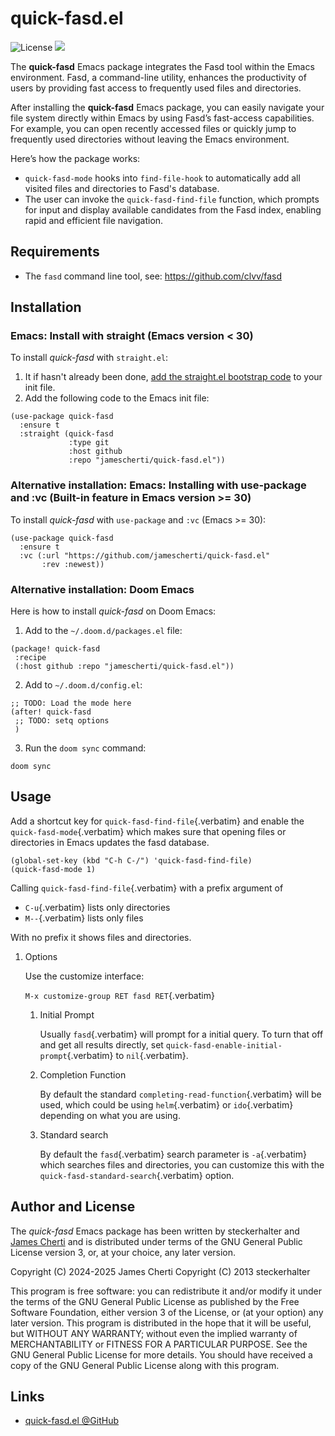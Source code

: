# quick-fasd.el
![License](https://img.shields.io/github/license/jamescherti/quick-fasd.el)
![](https://raw.githubusercontent.com/jamescherti/quick-fasd.el/main/.images/made-for-gnu-emacs.svg)

The **quick-fasd** Emacs package integrates the Fasd tool within the Emacs environment. Fasd, a command-line utility, enhances the productivity of users by providing fast access to frequently used files and directories.

After installing the **quick-fasd** Emacs package, you can easily navigate your file system directly within Emacs by using Fasd’s fast-access capabilities. For example, you can open recently accessed files or quickly jump to frequently used directories without leaving the Emacs environment.

Here’s how the package works:
- `quick-fasd-mode` hooks into `find-file-hook` to automatically add all visited files and directories to Fasd's database.
- The user can invoke the `quick-fasd-find-file` function, which prompts for input and display available candidates from the Fasd index, enabling rapid and efficient file navigation.

## Requirements

- The `fasd` command line tool, see: https://github.com/clvv/fasd

## Installation

### Emacs: Install with straight (Emacs version < 30)

To install *quick-fasd* with `straight.el`:

1. It if hasn't already been done, [add the straight.el bootstrap code](https://github.com/radian-software/straight.el?tab=readme-ov-file#getting-started) to your init file.
2. Add the following code to the Emacs init file:
```emacs-lisp
(use-package quick-fasd
  :ensure t
  :straight (quick-fasd
             :type git
             :host github
             :repo "jamescherti/quick-fasd.el"))
```

### Alternative installation: Emacs: Installing with use-package and :vc (Built-in feature in Emacs version >= 30)

To install *quick-fasd* with `use-package` and `:vc` (Emacs >= 30):

``` emacs-lisp
(use-package quick-fasd
  :ensure t
  :vc (:url "https://github.com/jamescherti/quick-fasd.el"
       :rev :newest))
```

### Alternative installation: Doom Emacs

Here is how to install *quick-fasd* on Doom Emacs:

1. Add to the `~/.doom.d/packages.el` file:
```elisp
(package! quick-fasd
 :recipe
 (:host github :repo "jamescherti/quick-fasd.el"))
```

2. Add to `~/.doom.d/config.el`:
```elisp
;; TODO: Load the mode here
(after! quick-fasd
 ;; TODO: setq options
 )
```

3. Run the `doom sync` command:
```
doom sync
```

## Usage

Add a shortcut key for `quick-fasd-find-file`{.verbatim} and enable the
`quick-fasd-mode`{.verbatim} which makes sure that opening files or
directories in Emacs updates the fasd database.

``` {.commonlisp org-language="emacs-lisp"}
(global-set-key (kbd "C-h C-/") 'quick-fasd-find-file)
(quick-fasd-mode 1)
```

Calling `quick-fasd-find-file`{.verbatim} with a prefix argument of

-   `C-u`{.verbatim} lists only directories
-   `M--`{.verbatim} lists only files

With no prefix it shows files and directories.

1.  Options

    Use the customize interface:

    `M-x customize-group RET fasd RET`{.verbatim}

    1.  Initial Prompt

        Usually `fasd`{.verbatim} will prompt for a initial query. To
        turn that off and get all results directly, set
        `quick-fasd-enable-initial-prompt`{.verbatim} to
        `nil`{.verbatim}.

    2.  Completion Function

        By default the standard `completing-read-function`{.verbatim}
        will be used, which could be using `helm`{.verbatim} or
        `ido`{.verbatim} depending on what you are using.

    3.  Standard search

        By default the `fasd`{.verbatim} search parameter is
        `-a`{.verbatim} which searches files and directories, you can
        customize this with the `quick-fasd-standard-search`{.verbatim}
        option.

## Author and License

The *quick-fasd* Emacs package has been written by steckerhalter and [James Cherti](https://www.jamescherti.com/) and is distributed under terms of the GNU General Public License version 3, or, at your choice, any later version.

Copyright (C) 2024-2025 James Cherti
Copyright (C) 2013 steckerhalter

This program is free software: you can redistribute it and/or modify it under the terms of the GNU General Public License as published by the Free Software Foundation, either version 3 of the License, or (at your option) any later version. This program is distributed in the hope that it will be useful, but WITHOUT ANY WARRANTY; without even the implied warranty of MERCHANTABILITY or FITNESS FOR A PARTICULAR PURPOSE. See the GNU General Public License for more details. You should have received a copy of the GNU General Public License along with this program.

## Links

- [quick-fasd.el @GitHub](https://github.com/jamescherti/quick-fasd.el)
